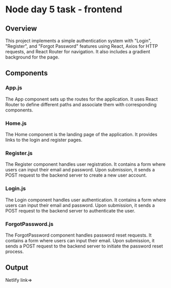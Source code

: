 # Node day 5 task - frontend

## Overview

This project implements a simple authentication system with "Login", "Register", and "Forgot Password" features using React, Axios for HTTP requests, and React Router for navigation. It also includes a gradient background for the page.

## Components

### App.js
The App component sets up the routes for the application. It uses React Router to define different paths and associate them with corresponding components.

### Home.js
The Home component is the landing page of the application. It provides links to the login and register pages.

### Register.js
The Register component handles user registration. It contains a form where users can input their email and password. Upon submission, it sends a POST request to the backend server to create a new user account.

### Login.js
The Login component handles user authentication. It contains a form where users can input their email and password. Upon submission, it sends a POST request to the backend server to authenticate the user.

### ForgotPassword.js
The ForgotPassword component handles password reset requests. It contains a form where users can input their email. Upon submission, it sends a POST request to the backend server to initiate the password reset process.

## Output

Netlify link=>